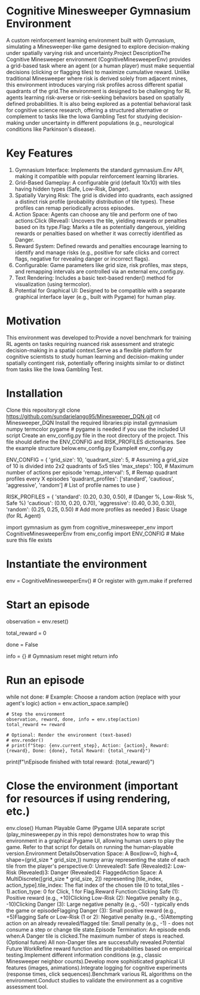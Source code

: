 # Cognitive Minesweeper Gymnasium Environment

A custom reinforcement learning environment built with Gymnasium, simulating a Minesweeper-like game designed to explore decision-making under spatially varying risk and uncertainty.Project DescriptionThe Cognitive Minesweeper environment (CognitiveMinesweeperEnv) provides a grid-based task where an agent (or a human player) must make sequential decisions (clicking or flagging tiles) to maximize cumulative reward. Unlike traditional Minesweeper where risk is derived solely from adjacent mines, this environment introduces varying risk profiles across different spatial quadrants of the grid.The environment is designed to be challenging for RL agents learning risk-averse or risk-seeking behaviors based on spatially defined probabilities. It is also being explored as a potential behavioral task for cognitive science research, offering a structured alternative or complement to tasks like the Iowa Gambling Test for studying decision-making under uncertainty in different populations (e.g., neurological conditions like Parkinson's disease).

# Key Features

1. Gymnasium Interface: Implements the standard gymnasium.Env API, making it compatible with popular reinforcement learning libraries.
2. Grid-Based Gameplay: A configurable grid (default 10x10) with tiles having hidden types (Safe, Low-Risk, Danger).
3. Spatially Varying Risk: The grid is divided into quadrants, each assigned a distinct risk profile (probability distribution of tile types). These profiles can remap periodically across episodes.
4. Action Space: Agents can choose any tile and perform one of two actions:Click (Reveal): Uncovers the tile, yielding rewards or penalties based on its type.Flag: Marks a tile as potentially dangerous, yielding rewards or penalties based on whether it was correctly identified as Danger.
5. Reward System: Defined rewards and penalties encourage learning to identify and manage risks (e.g., positive for safe clicks and correct flags, negative for revealing danger or incorrect flags).
6. Configurable: Game parameters like grid size, risk profiles, max steps, and remapping intervals are controlled via an external env_config.py.
7. Text Rendering: Includes a basic text-based render() method for visualization (using termcolor).
8. Potential for Graphical UI: Designed to be compatible with a separate graphical interface layer (e.g., built with Pygame) for human play.

# Motivation

This environment was developed to:Provide a novel benchmark for training RL agents on tasks requiring nuanced risk assessment and strategic decision-making in a spatial context.Serve as a flexible platform for cognitive scientists to study human learning and decision-making under spatially contingent risk, potentially offering insights similar to or distinct from tasks like the Iowa Gambling Test.

# Installation
Clone this repository:git clone https://github.com/sundarielango95/Minesweeper_DQN.git
cd Minesweeper_DQN
Install the required libraries:pip install gymnasium numpy termcolor pygame # pygame is needed if you use the included UI script
Create an env_config.py file in the root directory of the project. This file should define the ENV_CONFIG and RISK_PROFILES dictionaries. See the example structure below.env_config.py Example# env_config.py

ENV_CONFIG = {
    'grid_size': 10,
    'quadrant_size': 5, # Assuming a grid_size of 10 is divided into 2x2 quadrants of 5x5 tiles
    'max_steps': 100,   # Maximum number of actions per episode
    'remap_interval': 5, # Remap quadrant profiles every X episodes
    'quadrant_profiles': ['standard', 'cautious', 'aggressive', 'random'] # List of profile names to use
}

RISK_PROFILES = {
    'standard': (0.20, 0.30, 0.50), # (Danger %, Low-Risk %, Safe %)
    'cautious': (0.10, 0.20, 0.70),
    'aggressive': (0.40, 0.30, 0.30),
    'random': (0.25, 0.25, 0.50)
    # Add more profiles as needed
}
Basic Usage (for RL Agent)

import gymnasium as gym
from cognitive_minesweeper_env import CognitiveMinesweeperEnv
from env_config import ENV_CONFIG # Make sure this file exists

# Instantiate the environment
env = CognitiveMinesweeperEnv() # Or register with gym.make if preferred

# Start an episode
observation = env.reset()

total_reward = 0

done = False

info = {} # Gymnasium reset might return info

# Run an episode
while not done:
    # Example: Choose a random action (replace with your agent's logic)
    action = env.action_space.sample()

    # Step the environment
    observation, reward, done, info = env.step(action)
    total_reward += reward

    # Optional: Render the environment (text-based)
    # env.render()
    # print(f"Step: {env.current_step}, Action: {action}, Reward: {reward}, Done: {done}, Total Reward: {total_reward}")

print(f"\nEpisode finished with total reward: {total_reward}")

# Close the environment (important for resources if using rendering, etc.)
env.close()
Human Playable Game (Pygame UI)A separate script (play_minesweeper.py in this repo) demonstrates how to wrap this environment in a graphical Pygame UI, allowing human users to play the game. Refer to that script for details on running the human-playable version.Environment DetailsObservation Space: A Box(low=0, high=4, shape=(grid_size * grid_size,)) numpy array representing the state of each tile from the player's perspective:0: Unrevealed1: Safe (Revealed)2: Low-Risk (Revealed)3: Danger (Revealed)4: FlaggedAction Space: A MultiDiscrete([grid_size * grid_size, 2]) representing [tile_index, action_type].tile_index: The flat index of the chosen tile (0 to total_tiles - 1).action_type: 0 for Click, 1 for Flag.Reward Function:Clicking Safe (1): Positive reward (e.g., +10)Clicking Low-Risk (2): Negative penalty (e.g., -10)Clicking Danger (3): Large negative penalty (e.g., -50) - typically ends the game or episodeFlagging Danger (3): Small positive reward (e.g., +5)Flagging Safe or Low-Risk (1 or 2): Negative penalty (e.g., -5)Attempting action on an already revealed/flagged tile: Small penalty (e.g., -1) - does not consume a step or change tile state.Episode Termination: An episode ends when:A Danger tile is clicked.The maximum number of steps is reached.(Optional future) All non-Danger tiles are successfully revealed.Potential Future WorkRefine reward function and tile probabilities based on empirical testing.Implement different information conditions (e.g., classic Minesweeper neighbor counts).Develop more sophisticated graphical UI features (images, animations).Integrate logging for cognitive experiments (response times, click sequences).Benchmark various RL algorithms on the environment.Conduct studies to validate the environment as a cognitive assessment tool.
